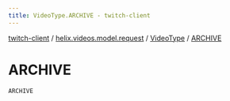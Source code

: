 ```yaml
---
title: VideoType.ARCHIVE - twitch-client
---
```


[twitch-client](../../index.html) / [helix.videos.model.request](../index.html) / [VideoType](index.html) / [ARCHIVE](./-a-r-c-h-i-v-e.html)

# ARCHIVE

`ARCHIVE`